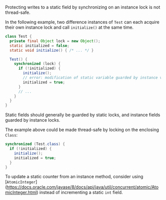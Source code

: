 Protecting writes to a static field by synchronizing on an instance lock is not
thread-safe.

In the following example, two difference instances of `Test` can each acquire
their own instance lock and call `initialize()` at the same time.

```java
class Test {
  private final Object lock = new Object();
  static initialized = false;
  static void initialize() { /* ... */ }

  Test() {
    synchronized (lock) {
      if (!initialized) {
        initialize();
        // error: modification of static variable guarded by instance variable 'lock'
        initialized = true;
      }
      // ...
    }
  }
}
```

Static fields should generally be guarded by static locks, and instance fields
guarded by instance locks.

The example above could be made thread-safe by locking on the enclosing `Class`:

```java
synchronized (Test.class) {
  if (!initialized) {
    initialize();
    initialized = true;
  }
}
```

To update a static counter from an instance method, consider using
[`AtomicInteger`]
(https://docs.oracle.com/javase/8/docs/api/java/util/concurrent/atomic/AtomicInteger.html)
instead of incrementing a static `int` field.
